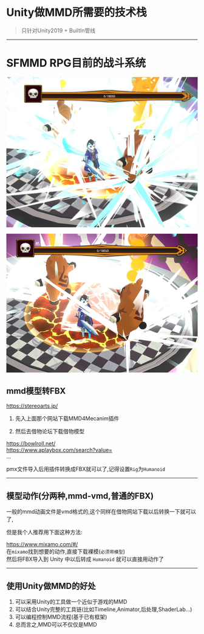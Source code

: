 # Unity做MMD所需要的技术栈

> 只针对Unity2019 + BuiltIn管线

----------------


# SFMMD RPG目前的战斗系统

![](s1.jpg)


![](s2.jpg)



## mmd模型转FBX

https://stereoarts.jp/

1. 先入上面那个网站下载MMD4Mecanim插件

2. 然后去借物论坛下载借物模型

https://bowlroll.net/  
https://www.aplaybox.com/search?value=  
...

pmx文件导入后用插件转换成FBX就可以了,记得设置`Rig`为`Humanoid`  

----------------

## 模型动作(分两种,mmd-vmd,普通的FBX)

一般的mmd动画文件是vmd格式的,这个同样在借物网站下载以后转换一下就可以了,

但是我个人推荐用下面这种方法:  

https://www.mixamo.com/#/  
在`mixamo`找到想要的动作,直接下载裸模(`必须带模型`)  
然后将FBX导入到 Unity 中以后转成 `Humanoid` 就可以直接用动作了 

----------------

## 使用Unity做MMD的好处

1. 可以采用Unity的工具做一个近似于游戏的MMD  
2. 可以结合Unity完整的工具链(比如Timeline,Animator,后处理,ShaderLab...)
3. 可以编程控制MMD流程(基于已有框架)
4. 总而言之,MMD可以不仅仅是MMD

